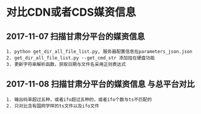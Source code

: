 # 对比CDN或者CDS媒资信息

## 2017-11-07 扫描甘肃分平台的媒资信息
    1. python get_dir_all_file_list.py, 服务器配置信息在parameters_json.json
    2. get_dir_all_file_list.py --get_cmd_str 添加挂在硬盘功能
    3. 更新字符串解析函数，获取日期与文件名采用正则表达式
    
## 2017-11-08 扫描甘肃分平台的媒资信息 与总平台对比
    1. 输出码率超过五种，或者ifo超过五种的，或者ifo个数与ts不匹配的
    2. 只对比含有国网字样的ts文件以及ifo文件